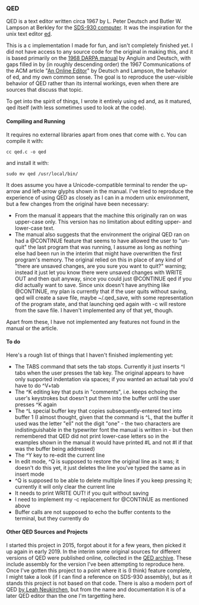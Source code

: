 ### QED ###
QED is a text editor written circa 1967 by L. Peter Deutsch and Butler W. Lampson at Berkley for the [SDS-930 computer](https://en.wikipedia.org/wiki/SDS_930). It was the inspiration for the unix text editor [ed](https://en.wikipedia.org/wiki/Ed_(text_editor)). 

This is a c implementation I made for fun, and isn't completely finished yet. I did not have access to any source code for the original in making this, and it is based primarily on the [1968 DARPA manual](http://bitsavers.trailing-edge.com/pdf/sds/9xx/940/ucbProjectGenie/mcjones/R-15_QED.pdf) by Angluin and Deutsch, with gaps filled in by (in roughly descending order) the 1967 Communications of the ACM article "[An Online Editor](https://doi.org/10.1145%2F363848.363863)" by Deutsch and Lampson, the behavior of ed, and my own common sense. The goal is to reproduce the user-visible behavior of QED rather than its internal workings, even when there are sources that discuss that topic.

To get into the spirit of things, I wrote it entirely using ed and, as it matured, qed itself (with less sometimes used to look at the code).

#### Compiling and Running

It requires no external libraries apart from ones that come with c. You can compile it with:

	cc qed.c -o qed

and install it with:

	sudo mv qed /usr/local/bin/

It does assume you have a Unicode-compatible terminal to render the up-arrow and left-arrow glyphs shown in the manual. I've tried to reproduce the experience of using QED as closely as I can in a modern unix environment, but a few changes from the original have been necessary:
* From the manual it appears that the machine this originally ran on was upper-case only. This version has no limitation about editing upper- and lower-case text.
* The manual also suggests that the environment the original QED ran on had a @CONTINUE feature that seems to have allowed the user to "un-quit" the last program that was running, I assume as long as nothing else had been run in the interim that might have overwritten the first program's memory. The original relied on this in place of any kind of "there are unsaved changes, are you sure you want to quit?" warning; instead it just let you know there were unsaved changes with WRITE OUT and then quit anyway, since you could just @CONTINUE qed if you did actually want to save. Since unix doesn't have anything like @CONTINUE, my plan is currently that if the user quits without saving, qed will create a save file, maybe ~/.qed_save, with some representation of the program state, and that launching qed again with -c will restore from the save file. I haven't implemented any of that yet, though.

Apart from these, I have not implemented any features not found in the manual or the article.

#### To do
Here's a rough list of things that I haven't finished implementing yet:
* The TABS command that sets the tab stops. Currently it just inserts ^I tabs when the user presses the tab key. The original appears to have only supported indentation via spaces; if you wanted an actual tab you'd have to do ^V+tab
* The ^K editing key that puts in "comments", i.e. keeps echoing the user's keystrokes but doesn't put them into the buffer until the user presses ^K again
* The ^L special buffer key that copies subsequently-entered text into buffer 1 (I almost thought, given that the command is ^L, that the buffer it used was the letter "ell" not the digit "one" - the two characters are indistinguishable in the typewriter font the manual is written in - but then remembered that QED did not print lower-case letters so in the examples shown in the manual it would have printed #L and not #l if that was the buffer being addressed)
* The ^Y key to re-edit the current line
* In edit mode, ^Q is supposed to restore the original line as it was; it doesn't do this yet, it just deletes the line you've typed the same as in insert mode
* ^Q is supposed to be able to delete multiple lines if you keep pressing it; currently it will only clear the current line
* It needs to print WRITE OUT! if you quit without saving
* I need to implement my -c replacement for @CONTINUE as mentioned above
* Buffer calls are not supposed to echo the buffer contents to the terminal, but they currently do
#### Other QED Sources and Projects
I started this project in 2015, forgot about it for a few years, then picked it up again in early 2019. In the interim some original sources for different versions of QED were published online, collected in the [QED archive](https://github.com/arnoldrobbins/qed-archive). These include assembly for the version I've been attempting to reproduce here. Once I've gotten this project to a point where it is (I think) feature complete, I might take a look (if I can find a reference on SDS-930 assembly), but as it stands this project is not based on that code. There is also a modern port of QED [by Leah Neukirchen](https://github.com/chneukirchen/qed-caltech), but from the name and documentation it is of a later QED editor than the one I'm targetting here.
